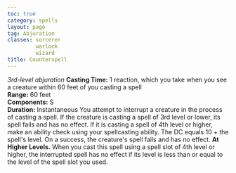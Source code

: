 ```yaml
---
toc: true
category: spells
layout: page
tag: Abjuration
classes: sorcerer
         warlock
         wizard
title: Counterspell 
---
```

_3rd-level abjuration_ 
**Casting Time:** 1 reaction, which you take when you see a creature within 60 feet of you casting a spell    
**Range:** 60 feet    
**Components:** S    
**Duration:** Instantaneous 
You attempt to interrupt a creature in the process of casting a spell. If the creature is casting a spell of 3rd level or lower, its spell fails and has no effect. If it is casting a spell of 4th level or higher, make an ability check using your spellcasting ability. The DC equals 10 + the spell's level. On a success, the creature's spell fails and has no effect. 
**At Higher Levels.** When you cast this spell using a spell slot of 4th level or higher, the interrupted spell has no effect if its level is less than or equal to the level of the spell slot you used.
